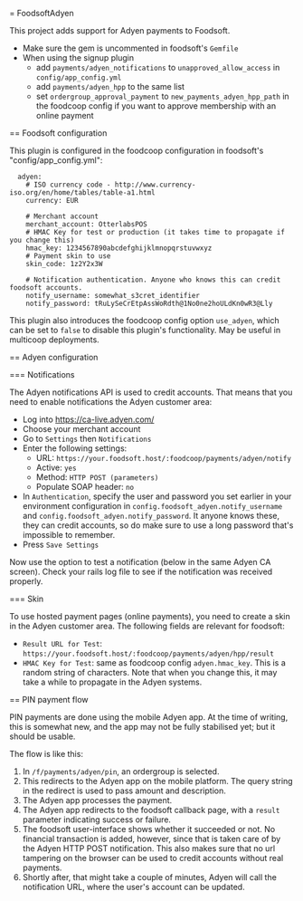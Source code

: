 = FoodsoftAdyen

This project adds support for Adyen payments to Foodsoft.

* Make sure the gem is uncommented in foodsoft's `Gemfile`
* When using the signup plugin
  * add `payments/adyen_notifications` to `unapproved_allow_access` in `config/app_config.yml`
  * add `payments/adyen_hpp` to the same list
  * set `ordergroup_approval_payment` to `new_payments_adyen_hpp_path` in the foodcoop config if you want to approve membership with an online payment


== Foodsoft configuration

This plugin is configured in the foodcoop configuration in foodsoft's
"config/app\_config.yml":
```
  adyen:
    # ISO currency code - http://www.currency-iso.org/en/home/tables/table-a1.html
    currency: EUR

    # Merchant account
    merchant_account: OtterlabsPOS
    # HMAC Key for test or production (it takes time to propagate if you change this)
    hmac_key: 1234567890abcdefghijklmnopqrstuvwxyz
    # Payment skin to use
    skin_code: 1z2Y2x3W

    # Notification authentication. Anyone who knows this can credit foodsoft accounts.
    notify_username: somewhat_s3cret_identifier
    notify_password: tRuLySeCrEtpAssWoRdth@1No0ne2hoULdKn0wR3@Lly
```

This plugin also introduces the foodcoop config option `use_adyen`, which can
be set to `false` to disable this plugin's functionality. May be useful in
multicoop deployments.

== Adyen configuration

=== Notifications

The Adyen notifications API is used to credit accounts. That means that you
need to enable notifications the Adyen customer area:

* Log into https://ca-live.adyen.com/
* Choose your merchant account
* Go to `Settings` then `Notifications`
* Enter the following settings:
  * URL: `https://your.foodsoft.host/:foodcoop/payments/adyen/notify`
  * Active: `yes`
  * Method: `HTTP POST (parameters)`
  * Populate SOAP header: `no`
* In `Authentication`, specify the user and password you set earlier in
  your environment configuration in `config.foodsoft_adyen.notify_username` and
  `config.foodsoft_adyen.notify_password`. It anyone knows these, they can
  credit accounts, so do make sure to use a long password that's impossible to
  remember.
* Press `Save Settings`

Now use the option to test a notification (below in the same Adyen CA screen).
Check your rails log file to see if the notification was received properly.

=== Skin

To use hosted payment pages (online payments), you need to create a skin in the
Adyen customer area. The following fields are relevant for foodsoft:

* `Result URL for Test`: `https://your.foodsoft.host/:foodcoop/payments/adyen/hpp/result`
* `HMAC Key for Test`: same as foodcoop config `adyen.hmac_key`. This is a random
  string of characters. Note that when you change this, it may take a while to propagate
  in the Adyen systems.


== PIN payment flow

PIN payments are done using the mobile Adyen app. At the time of writing, this is
somewhat new, and the app may not be fully stabilised yet; but it should be usable.

The flow is like this:

1. In `/f/payments/adyen/pin`, an ordergroup is selected.
2. This redirects to the Adyen app on the mobile platform. The query string in the
     redirect is used to pass amount and description.
3. The Adyen app processes the payment.
4. The Adyen app redirects to the foodsoft callback page, with a `result` parameter
     indicating success or failure.
5. The foodsoft user-interface shows whether it succeeded or not. No financial
     transaction is added, however, since that is taken care of by the
     Adyen HTTP POST notification. This also makes sure that no url tampering
     on the browser can be used to credit accounts without real payments.
6. Shortly after, that might take a couple of minutes, Adyen will call the
     notification URL, where the user's account can be updated.

